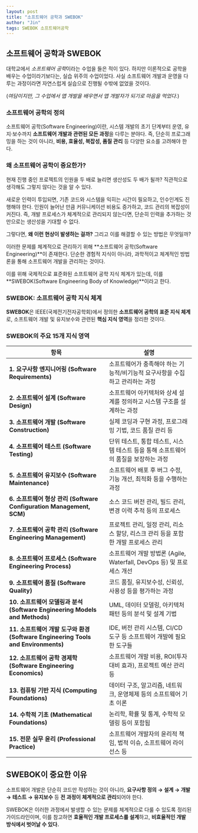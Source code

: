 ```yaml
---
layout: post
title: "소프트웨어 공학과 SWEBOK"
author: "Jin"
tags: SWEBOK 소프트웨어공학
---
```


## 소프트웨어 공학과 SWEBOK

대학교에서 *소프트웨어 공학*이라는 수업을 들은 적이 있다. 하지만 이론적으로 공학을 배우는 수업이라기보다는, 실습 위주의 수업이었다. 사실 소프트웨어 개발과 운영을 다루는 과정이라면 자연스럽게 실습으로 진행될 수밖에 없었을 것이다.

(*여담이지만, 그 수업에서 앱 개발을 배우면서 앱 개발자가 되기로 마음을 먹었다.*)

### 소프트웨어 공학의 정의

소프트웨어 공학(Software Engineering)이란, 시스템 개발의 초기 단계부터 운영, 유지·보수까지 **소프트웨어 개발과 관련된 모든 과정**을 다루는 분야다. 즉, 단순히 프로그래밍을 하는 것이 아니라, **비용, 효율성, 복잡성, 품질 관리** 등 다양한 요소를 고려해야 한다.

### 왜 소프트웨어 공학이 중요한가?

현재 진행 중인 프로젝트의 인원을 두 배로 늘리면 생산성도 두 배가 될까? 직관적으로 생각해도 그렇지 않다는 것을 알 수 있다.

새로운 인력이 투입되면, 기존 코드와 시스템을 익히는 시간이 필요하고, 인수인계도 진행해야 한다. 인원이 늘어난 만큼 커뮤니케이션 비용도 증가하고, 코드 관리의 복잡성이 커진다. 즉, 개발 프로세스가 체계적으로 관리되지 않는다면, 단순히 인력을 추가하는 것만으로는 생산성을 기대할 수 없다.

그렇다면, **왜 이런 현상이 발생하는 걸까?** 그리고 이를 해결할 수 있는 방법은 무엇일까?

이러한 문제를 체계적으로 관리하기 위해 **소프트웨어 공학(Software Engineering)**이 존재한다. 단순한 경험적 지식이 아니라, 과학적이고 체계적인 방법론을 통해 소프트웨어 개발을 관리하는 것이다.

이를 위해 국제적으로 표준화된 소프트웨어 공학 지식 체계가 있는데, 이를 **SWEBOK(Software Engineering Body of Knowledge)**이라고 한다.

### SWEBOK: 소프트웨어 공학 지식 체계

**SWEBOK**은 IEEE(국제전기전자공학회)에서 정의한 **소프트웨어 공학의 표준 지식 체계**로, 소프트웨어 개발 및 유지보수와 관련된 **핵심 지식 영역**을 정리한 것이다.

### SWEBOK의 주요 15개 지식 영역

| **항목** | **설명** |
| --- | --- |
| **1. 요구사항 엔지니어링 (Software Requirements)** | 소프트웨어가 충족해야 하는 기능적/비기능적 요구사항을 수집하고 관리하는 과정 |
| **2. 소프트웨어 설계 (Software Design)** | 소프트웨어 아키텍처와 상세 설계를 정의하고 시스템 구조를 설계하는 과정 |
| **3. 소프트웨어 개발 (Software Construction)** | 실제 코딩과 구현 과정, 프로그래밍 기법, 코드 품질 관리 등 |
| **4. 소프트웨어 테스트 (Software Testing)** | 단위 테스트, 통합 테스트, 시스템 테스트 등을 통해 소프트웨어의 품질을 보장하는 과정 |
| **5. 소프트웨어 유지보수 (Software Maintenance)** | 소프트웨어 배포 후 버그 수정, 기능 개선, 최적화 등을 수행하는 과정 |
| **6. 소프트웨어 형상 관리 (Software Configuration Management, SCM)** | 소스 코드 버전 관리, 빌드 관리, 변경 이력 추적 등의 프로세스 |
| **7. 소프트웨어 공학 관리 (Software Engineering Management)** | 프로젝트 관리, 일정 관리, 리소스 할당, 리스크 관리 등을 포함한 개발 프로세스 관리 |
| **8. 소프트웨어 프로세스 (Software Engineering Process)** | 소프트웨어 개발 방법론 (Agile, Waterfall, DevOps 등) 및 프로세스 개선 |
| **9. 소프트웨어 품질 (Software Quality)** | 코드 품질, 유지보수성, 신뢰성, 사용성 등을 평가하는 과정 |
| **10. 소프트웨어 모델링과 분석 (Software Engineering Models and Methods)** | UML, 데이터 모델링, 아키텍처 패턴 등의 분석 및 설계 기법 |
| **11. 소프트웨어 개발 도구와 환경 (Software Engineering Tools and Environments)** | IDE, 버전 관리 시스템, CI/CD 도구 등 소프트웨어 개발에 필요한 도구들 |
| **12. 소프트웨어 공학 경제학 (Software Engineering Economics)** | 소프트웨어 개발 비용, ROI(투자 대비 효과), 프로젝트 예산 관리 등 |
| **13. 컴퓨팅 기반 지식 (Computing Foundations)** | 데이터 구조, 알고리즘, 네트워크, 운영체제 등의 소프트웨어 기초 이론 |
| **14. 수학적 기초 (Mathematical Foundations)** | 논리학, 확률 및 통계, 수학적 모델링 등이 포함됨 |
| **15. 전문 실무 윤리 (Professional Practice)** | 소프트웨어 개발자의 윤리적 책임, 법적 이슈, 소프트웨어 라이선스 등 |

## SWEBOK이 중요한 이유

소프트웨어 개발은 단순히 코드만 작성하는 것이 아니라, **요구사항 정의 → 설계 → 개발 → 테스트 → 유지보수** 등 **전 과정이 체계적으로 관리**되어야 한다.

SWEBOK은 이러한 과정에서 발생할 수 있는 문제를 체계적으로 다룰 수 있도록 정리된 가이드라인이며, 이를 참고하면 **효율적인 개발 프로세스를 설계**하고, **비효율적인 개발 방식에서 벗어날 수 있다.**